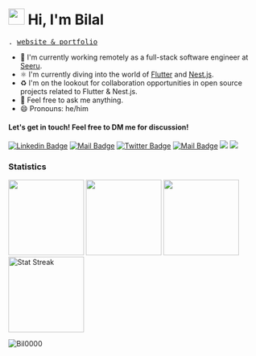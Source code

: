 <h1 class="flex"><img src="https://tva1.sinaimg.cn/large/e6c9d24egy1h1571l0uucg205k05egri.gif" width="32" />&nbsp;Hi, I'm Bilal</h1>

<p align="left">
  <samp>.
        <a href="https://bilalbakr-port.bil0009.repl.co" target='_blank'>website & portfolio</a>
  </samp>
</p>

- 🏢 I'm currently working remotely as a full-stack software engineer at [Seeru](https://seeru.com).
- ⚛️ I'm currently diving into the world of [Flutter](https://flutter.dev) and [Nest.js](https://nestjs.com).
- ♻️ I'm on the lookout for collaboration opportunities in open source projects related to Flutter & Nest.js.
- 💬 Feel free to ask me anything.
- 😄 Pronouns: he/him


####  Let's get in touch! Feel free to DM me for discussion!

[![Linkedin Badge](https://img.shields.io/badge/-Bilal%20Bakr-0e76a8?style=flat&labelColor=0e76a8&logo=linkedin&logoColor=white)](https://www.linkedin.com/in/bilal-bakr-3557b9207)
[![Mail Badge](https://img.shields.io/badge/-bilal.bakr.elsherif@gmail.com-c0392b?style=flat&labelColor=c0392b&logo=gmail&logoColor=white)](mailto:bilal.bakr.elsherif@gmail.com)
[![Twitter Badge](https://img.shields.io/badge/-@bil00099-1ca0f1?style=flat&labelColor=1ca0f1&logo=twitter&logoColor=white&link=https://twitter.com/bil00099)](https://twitter.com/bil00099)
[![Mail Badge](https://img.shields.io/badge/-@bil0000-8A2BE2?style=flat&labelColor=8A2BE2&logo=discord&logoColor=white)](https://discordapp.com/users/1144295423314493490) 
[![](https://komarev.com/ghpvc/?username=bil0000&color=blue&label=Profile%20Views)](https://github.com/bil0000/bil0000)
[![](https://img.shields.io/github/followers/bil0000?label=GitHub%20Followers)](https://github.com/bil0000)
<br />

### Statistics

<span><img height="150"  src="https://github-readme-stats.vercel.app/api/top-langs/?username=bil0000&layout=compact&hide=php&langs_count=6" /></span>
<span><a href="https://wakatime.com/@bil0000"><img height="150" src="https://github-readme-stats.vercel.app/api/wakatime?username=bil0000&layout=compact&langs_count=6" /></a></span>
<span><a href="https://github.com/bil0000?tab=repositories&q=&type=&language=&sort=stargazers"><img height="150" src="https://github-readme-stats.vercel.app/api?username=bil0000&show_icons=true&count_private=true&hide=contribs" /></a></span>
<span><img src="https://github-readme-streak-stats.herokuapp.com/?user=bil0000" height="150" alt="Stat Streak" /></span>

![Bil0000](https://github-profile-trophy.vercel.app/?username=Bil0000&margin-w=20)
